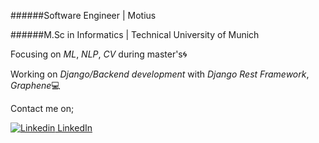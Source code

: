 ######Software Engineer | Motius

######M.Sc in Informatics | Technical University of Munich

Focusing on *ML*, *NLP*, *CV* during master's:cyclone:

Working on *Django/Backend development* with *Django Rest Framework*, *Graphene*:computer:


Contact me on;

[![Linkedin](https://i.stack.imgur.com/gVE0j.png) LinkedIn](https://www.linkedin.com/in/asl%C4%B1-k%C3%B6k-69969b131/)
